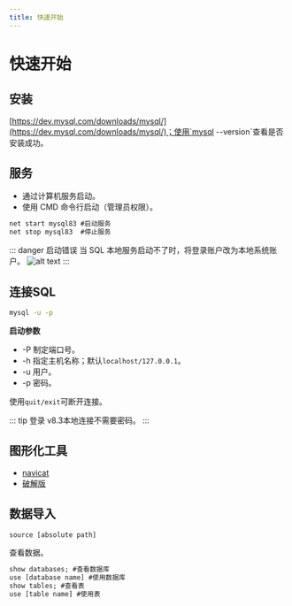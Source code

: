 ```yaml
---
title: 快速开始
---
```


# 快速开始

## 安装

[https://dev.mysql.com/downloads/mysql/](https://dev.mysql.com/downloads/mysql/)；使用`mysql --version`查看是否安装成功。


## 服务

- 通过计算机服务启动。
- 使用 CMD 命令行启动（管理员权限）。

```cmd
net start mysql83 #启动服务
net stop mysql83  #停止服务
```
  
::: danger 启动错误
当 SQL 本地服务启动不了时，将登录账户改为本地系统账户。
![alt text](https://caocaodeng.github.io/static/docs51706358.png)
:::

## 连接SQL

```cmd
mysql -u -p
```

**启动参数**

- -P 制定端口号。
- -h 指定主机名称；默认`localhost/127.0.0.1`。
- -u 用户。
- -p 密码。

使用`quit/exit`可断开连接。

::: tip 登录
v8.3本地连接不需要密码。
:::

## 图形化工具

- [navicat](https://www.navicat.com.cn/download/navicat-premium)
- [破解版](https://www.32r.com/soft/115254.html)

## 数据导入

```cmd
source [absolute path]
```

查看数据。
```cmd
show databases; #查看数据库
use [database name] #使用数据库
show tables; #查看表
use [table name] #使用表
```
